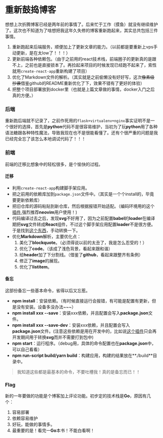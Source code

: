 # 重新鼓捣博客

想想上次折腾博客已经是两年前的事情了。后来忙于工作（摸鱼）就没有继续维护了。这次也不知道为了啥想把我这年久失修的博客重新跑起来，其实总共包括三件事情。
1. 重新跑起来后端服务，顺便加上了更新文章的能力。（以前都是要重新上vps手动更新，是在太low了！！！）
2. 更新前端各种依赖包。（由于之前用的react技术栈，前端圈子的更新真的是跟不上，之前也是直接锁本了。再捡起来项目的时候发现已经跑不起来了，索性就用`create-react-app`重新构建了项目）
3. 优化了Markdown文件的解析。（其实就是之前偷懒没有好好写，这次~~像素级抄袭~~借鉴github的README重新优化了下，效果不错有了更好的体验）
4. 把整个项目部署放到docker里（也就是上篇文章做的事情，docker入门之后真的方便。）

### 后端

重新跑后端就不记录了，之前作死用的`flask+virtualenv+nginx`事实证明不是一个很好的选择，首先是**python**代码不是很容易维护，当初为了玩**python**用了各种语法糖跟各种特性魔法，导致我现在也不是很能看懂了。还有个很严重的问题是我已经完全忘了该怎么本地调试代码了！！！

### 前端

前端的迁移比想象中的轻松很多，是个愉快的过程。
#### 迁移

* 利用`create-react-app`构建脚手架应用。
* 把之前用的依赖库加到`package.json`文件中。（其实是一个个install的，毕竟要更新依赖库）
* 把旧仓库的源码粘贴到新仓库，然后根据报错开始适配。（编码环境用的这个[插件](https://github.com/neoclide/coc.nvim),强烈推荐**neovim**用户使用！)
* 代码编译过去之后，发现**svg**不好用了，因为之前配置**babel**的**loader**在编译期把**svg**文件转成**React**组件，不过这个脚手架应用配置**loader**不是很方便。于是找到[这个东西](https://github.com/smooth-code/svgr)，手动转换一下。
* 优化**Markdown**解析，主要优化点：
  1. 美化了**blockquote**。（必须得说以前的太丑了，我是怎么忍受的！）
  2. 优化了**code**。（该成了浅色背景，看起来跟和谐）
  3. 给**header**加了下分割线。（借鉴了**github**，看起来跟整齐有条例）
  4. 修正了**image**的展现。
  5. 优化了**listitem**。

#### 备忘

这部份备忘一些基本命令，省得以后又忘惹。
* **npm install**：安装依赖。（有时候直接运行会报错，有可能是配置有更新，但是没有安装。设备多没办法~~~）
* **npm install xxx --save**：安装xxx依赖，并且配置会写入**package.json**文件。
* **npm install xxx --save-dev**：安装xxx依赖，并且配置会写入**package.json**文件。(注意这些依赖是用在开发中的，比如说[这个插件](https://github.com/smooth-code/svgr)只会再开发期间用于转换**svg**而并不需要打到包中)
* **npm start**：运行程序。（debug用，具体的命令配置也在**package.json**中，可以自己看看）
* **npm run-script build/yarn build**：构建应用，构建的结果放在**./build**目录中。

> 我知道这些都是最基本的命令，不要吐槽我！真的是备忘而已！！

### Flag

新的一年要做的功能是个博客加上评论功能。初步定的技术栈是**Go**，原因有几个：
1. 容易部署
2. 依赖容易维护
3. 好玩，能做的事情多。
4. 最重要的是！看完一**Go**本书！不能白看啊！

